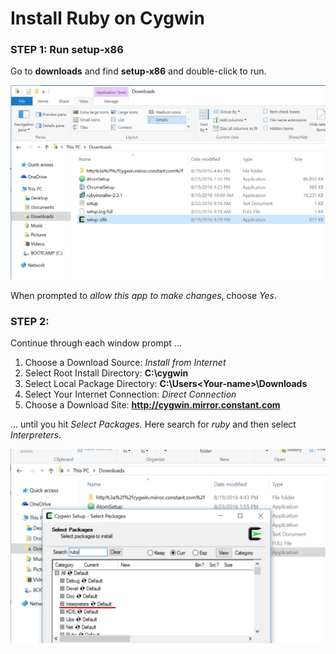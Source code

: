 # Install Ruby on Cygwin

### STEP 1: Run **setup-x86**
Go to **downloads** and find **setup-x86** and double-click to run.

![cygwin-setup-x86.png](img/cygwin-setup-x86.png)

When prompted to _allow this app to make changes_, choose _Yes_.

### STEP 2:
Continue through each window prompt ...  

1. Choose a Download Source: _Install from Internet_
2. Select Root Install Directory: **C:\cygwin**
3. Select Local Package Directory: **C:\Users\<Your-name>\Downloads**
4. Select Your Internet Connection: _Direct Connection_
5. Choose a Download Site: **http://cygwin.mirror.constant.com**

 ... until you hit _Select Packages._ Here search for _ruby_ and then select _Interpreters_.  

 ![cygwin-choose-ruby](img/cygwin-1-interpreters.png) 
